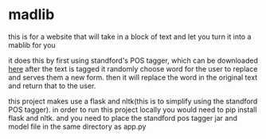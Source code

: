 # madlib
this is for a website that will take in a block of text and let you turn it into a mablib for you

it does this by first using standford's POS tagger, which can be downloaded [here](https://nlp.stanford.edu/software/tagger.shtml#Download)
after the text is tagged it randomly choose word for the user to replace and serves them a new form.
then it will replace the word in the original text and return that to the user.

this project makes use a flask and nltk(this is to simplify using the standford POS tagger).
in order to run this project locally you would need to pip install flask and nltk. and you need to place the
standford pos tagger jar and model file in the same directory as app.py
